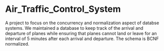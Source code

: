 # Air_Traffic_Control_System
A project to focus on the concurrency and normalization aspect of databse systems. We maintained a database to keep track of the arrival and departure of planes while ensuring that planes cannot land or leave for an interval of 5 minutes after each arrival and departure.
The schema is BCNF normalized.
